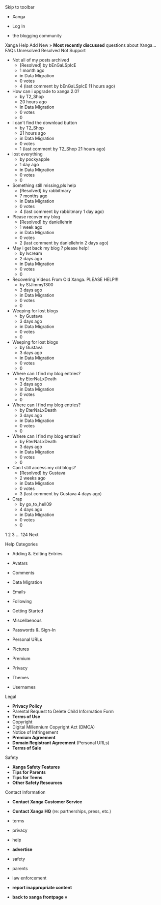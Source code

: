 Skip to toolbar

*   Xanga

*   Log In

*   the blogging community

Xanga Help Add New » **Most recently discussed** questions about Xanga… FAQs Unresolved Resolved Not Support

*   Not all of my posts archived
    *   \[Resolved\] by bEnGaLSpIcE
    *   1 month ago
    *   in Data Migration
    *   0 votes
    *   4 (last comment by bEnGaLSpIcE 11 hours ago)
*   How can i upgrade to xanga 2.0?
    *   by T2\_Shop
    *   20 hours ago
    *   in Data Migration
    *   0 votes
    *   0
*   I can't find the download button
    *   by T2\_Shop
    *   21 hours ago
    *   in Data Migration
    *   0 votes
    *   1 (last comment by T2\_Shop 21 hours ago)
*   lost everything
    *   by pockyapple
    *   1 day ago
    *   in Data Migration
    *   0 votes
    *   0
*   Something still missing,pls help
    *   \[Resolved\] by rabbitmary
    *   7 months ago
    *   in Data Migration
    *   0 votes
    *   4 (last comment by rabbitmary 1 day ago)
*   Please recover my blog
    *   \[Resolved\] by daniellehrin
    *   1 week ago
    *   in Data Migration
    *   0 votes
    *   2 (last comment by daniellehrin 2 days ago)
*   May i get back my blog ? please help!
    *   by lvcream
    *   2 days ago
    *   in Data Migration
    *   0 votes
    *   0
*   Recovering Videos From Old Xanga. PLEASE HELP!!!
    *   by StJimmy1300
    *   3 days ago
    *   in Data Migration
    *   0 votes
    *   0
*   Weeping for lost blogs
    *   by Gustava
    *   3 days ago
    *   in Data Migration
    *   0 votes
    *   0
*   Weeping for lost blogs
    *   by Gustava
    *   3 days ago
    *   in Data Migration
    *   0 votes
    *   0
*   Where can I find my blog entries?
    *   by EterNaLxDeath
    *   3 days ago
    *   in Data Migration
    *   0 votes
    *   0
*   Where can I find my blog entries?
    *   by EterNaLxDeath
    *   3 days ago
    *   in Data Migration
    *   0 votes
    *   0
*   Where can I find my blog entries?
    *   by EterNaLxDeath
    *   3 days ago
    *   in Data Migration
    *   0 votes
    *   0
*   Can I still access my old blogs?
    *   \[Resolved\] by Gustava
    *   2 weeks ago
    *   in Data Migration
    *   0 votes
    *   3 (last comment by Gustava 4 days ago)
*   Crap
    *   by go\_to\_hell09
    *   4 days ago
    *   in Data Migration
    *   0 votes
    *   0

1 2 3 ... 124 Next

Help Categories

*   Adding &. Editing Entries
*   Avatars
*   Comments
*   Data Migration
*   Emails
*   Following
*   Getting Started
*   Miscellaenous

*   Passwords &. Sign-In
*   Personal URLs
*   Pictures
*   Premium
*   Privacy
*   Themes
*   Usernames

Legal

*   **Privacy Policy**
*   Parental Request to Delete Child Information Form
*   **Terms of Use**
*   Copyright
*   Digital Millennium Copyright Act (DMCA)
*   Notice of Infringement
*   **Premium Agreement**
*   **Domain Registrant Agreement** (Personal URLs)
*   **Terms of Sale**

Safety

*   **Xanga Safety Features**
*   **Tips for Parents**
*   **Tips for Teens**
*   **Other Safety Resources**

Contact Information

*   **Contact Xanga Customer Service**
*   **Contact Xanga HQ** (re: partnerships, press, etc.)

*   terms
*   privacy
*   help
*   **advertise**

*   safety
*   parents
*   law enforcement
*   **report inappropriate content**

*   **back to xanga frontpage »**